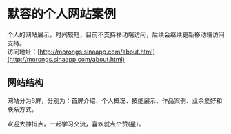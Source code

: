 默容的个人网站案例
==================================
个人的网站展示，时间较短，目前不支持移动端访问，后续会继续更新移动端访问支持。<br />
访问地址：[http://morongs.sinaapp.com/about.html](http://morongs.sinaapp.com/about.html)<br />

网站结构
----------------------------------
网站分为6屏，分别为：首屏介绍、个人概况、技能展示、作品案例、业余爱好和联系方式。<br />

欢迎大神指点，一起学习交流，喜欢就点个赞(星)。
